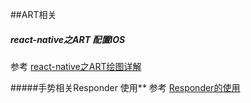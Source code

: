 ##ART相关
##### react-native之ART 配置IOS
参考 [react-native之ART绘图详解]( http://blog.csdn.net/xiangzhihong8/article/details/76572405)


#####手势相关Responder 使用**
参考 [Responder的使用](http://blog.csdn.net/njafei/article/details/76551176)

    




